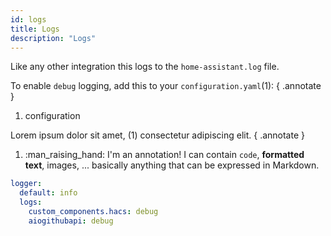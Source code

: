 ```yaml
---
id: logs
title: Logs
description: "Logs"
---
```


Like any other integration this logs to the `home-assistant.log` file.

To enable `debug` logging, add this to your `configuration.yaml`(1):
{ .annotate }

1.  configuration

Lorem ipsum dolor sit amet, (1) consectetur adipiscing elit.
{ .annotate }

1.  :man_raising_hand: I'm an annotation! I can contain `code`, __formatted
    text__, images, ... basically anything that can be expressed in Markdown.



```yaml title="configuration.yaml"
logger:
  default: info
  logs:
    custom_components.hacs: debug
    aiogithubapi: debug
```

